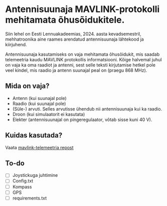 # Antennisuunaja MAVLINK-protokolli mehitamata õhusõidukitele.
Siin lehel on Eesti Lennuakadeemias, 2024. aasta kevadsemestril, mehhatroonika aine raames arendatud antennisuunaja lähtekood ja kiirjuhend.

Antennisuunaja kasutamiseks on vaja mehitamata õhusõidukit, mis saadab telemeetria kaudu MAVLINK protokollis informatsiooni. Kõige halvemal juhul on vaja ka oma raadiot ja antenni, sest selle teksti kirjutamise hetkel pole veel kindel, mis raadio ja antenn suunajal peal on (praegu 868 MHz).

## Mida on vaja?
- Antenn (kui suunajal pole)
- Raadio (kui suunajal pole)
- (Süle-) arvuti. Selles arvutisse ühendub nii antennisuunaja kui ka raadio.
- Droon (kui simulaatorit ei kasutata)
- Elekter (antennisuunajal on pingeregulaator, võtab sisse kuni 40 V).
## Kuidas kasutada?
Vaata [mavlink-telemeetria repost](https://github.com/ela-mehhatroonika-antennisuunaja/mavlink-telemeetria)
## To-do
- [ ] Joystickuga juhtimine
- [ ] Config.txt
- [ ] Kompass
- [ ] GPS
- [ ] requirements.txt
